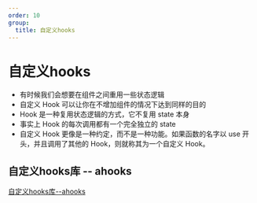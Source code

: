 ```yaml
---
order: 10
group:
  title: 自定义hooks
---
```


# 自定义hooks
- 有时候我们会想要在组件之间重用一些状态逻辑
- 自定义 Hook 可以让你在不增加组件的情况下达到同样的目的
- Hook 是一种复用状态逻辑的方式，它不复用 state 本身
- 事实上 Hook 的每次调用都有一个完全独立的 state
- 自定义 Hook 更像是一种约定，而不是一种功能。如果函数的名字以 use 开头，并且调用了其他的 Hook，则就称其为一个自定义 Hook。

## 自定义hooks库 -- ahooks
<a href="https://ahooks.js.org/zh-CN/">自定义hooks库--ahooks</a>


